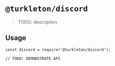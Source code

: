 # `@turkleton/discord`

> TODO: description

## Usage

```
const discord = require('@turkleton/discord');

// TODO: DEMONSTRATE API
```
